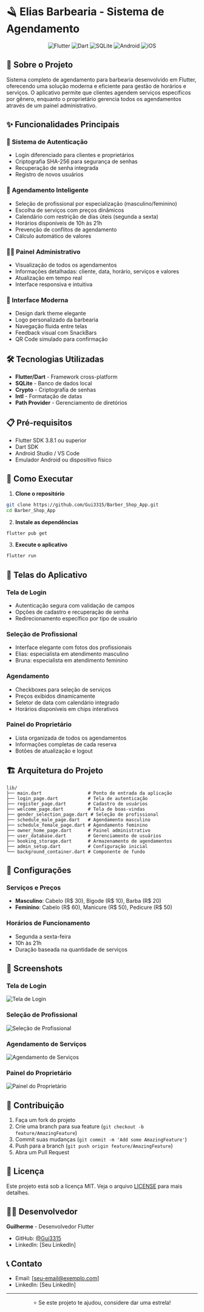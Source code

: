 # 🪒 Elias Barbearia - Sistema de Agendamento

<div align="center">
  <img src="https://img.shields.io/badge/Flutter-02569B?style=for-the-badge&logo=flutter&logoColor=white" alt="Flutter">
  <img src="https://img.shields.io/badge/Dart-0175C2?style=for-the-badge&logo=dart&logoColor=white" alt="Dart">
  <img src="https://img.shields.io/badge/SQLite-07405E?style=for-the-badge&logo=sqlite&logoColor=white" alt="SQLite">
  <img src="https://img.shields.io/badge/Android-3DDC84?style=for-the-badge&logo=android&logoColor=white" alt="Android">
  <img src="https://img.shields.io/badge/iOS-000000?style=for-the-badge&logo=ios&logoColor=white" alt="iOS">
</div>

## 📱 Sobre o Projeto

Sistema completo de agendamento para barbearia desenvolvido em Flutter, oferecendo uma solução moderna e eficiente para gestão de horários e serviços. O aplicativo permite que clientes agendem serviços específicos por gênero, enquanto o proprietário gerencia todos os agendamentos através de um painel administrativo.

## ✨ Funcionalidades Principais

### 🔐 Sistema de Autenticação
- Login diferenciado para clientes e proprietários
- Criptografia SHA-256 para segurança de senhas
- Recuperação de senha integrada
- Registro de novos usuários

### 📅 Agendamento Inteligente
- Seleção de profissional por especialização (masculino/feminino)
- Escolha de serviços com preços dinâmicos
- Calendário com restrição de dias úteis (segunda a sexta)
- Horários disponíveis de 10h às 21h
- Prevenção de conflitos de agendamento
- Cálculo automático de valores

### 👨‍💼 Painel Administrativo
- Visualização de todos os agendamentos
- Informações detalhadas: cliente, data, horário, serviços e valores
- Atualização em tempo real
- Interface responsiva e intuitiva

### 🎨 Interface Moderna
- Design dark theme elegante
- Logo personalizado da barbearia
- Navegação fluida entre telas
- Feedback visual com SnackBars
- QR Code simulado para confirmação

## 🛠️ Tecnologias Utilizadas

- **Flutter/Dart** - Framework cross-platform
- **SQLite** - Banco de dados local
- **Crypto** - Criptografia de senhas
- **Intl** - Formatação de datas
- **Path Provider** - Gerenciamento de diretórios

## 📋 Pré-requisitos

- Flutter SDK 3.8.1 ou superior
- Dart SDK
- Android Studio / VS Code
- Emulador Android ou dispositivo físico

## 🚀 Como Executar

1. **Clone o repositório**
```bash
git clone https://github.com/Gui3315/Barber_Shop_App.git
cd Barber_Shop_App
```

2. **Instale as dependências**
```bash
flutter pub get
```

3. **Execute o aplicativo**
```bash
flutter run
```

## 📱 Telas do Aplicativo

### Tela de Login
- Autenticação segura com validação de campos
- Opções de cadastro e recuperação de senha
- Redirecionamento específico por tipo de usuário

### Seleção de Profissional
- Interface elegante com fotos dos profissionais
- Elias: especialista em atendimento masculino
- Bruna: especialista em atendimento feminino

### Agendamento
- Checkboxes para seleção de serviços
- Preços exibidos dinamicamente
- Seletor de data com calendário integrado
- Horários disponíveis em chips interativos

### Painel do Proprietário
- Lista organizada de todos os agendamentos
- Informações completas de cada reserva
- Botões de atualização e logout

## 🏗️ Arquitetura do Projeto

```
lib/
├── main.dart                 # Ponto de entrada da aplicação
├── login_page.dart           # Tela de autenticação
├── register_page.dart        # Cadastro de usuários
├── welcome_page.dart         # Tela de boas-vindas
├── gender_selection_page.dart # Seleção de profissional
├── schedule_male_page.dart   # Agendamento masculino
├── schedule_female_page.dart # Agendamento feminino
├── owner_home_page.dart      # Painel administrativo
├── user_database.dart        # Gerenciamento de usuários
├── booking_storage.dart      # Armazenamento de agendamentos
├── admin_setup.dart          # Configuração inicial
└── background_container.dart # Componente de fundo
```

## 🔧 Configurações

### Serviços e Preços
- **Masculino**: Cabelo (R$ 30), Bigode (R$ 10), Barba (R$ 20)
- **Feminino**: Cabelo (R$ 60), Manicure (R$ 50), Pedicure (R$ 50)

### Horários de Funcionamento
- Segunda a sexta-feira
- 10h às 21h
- Duração baseada na quantidade de serviços

## 📸 Screenshots

### Tela de Login
![Tela de Login](screenshots/Login%20page.jpeg)

### Seleção de Profissional
![Seleção de Profissional](screenshots/Select%20professional%20page.jpeg)

### Agendamento de Serviços
![Agendamento de Serviços](screenshots/Services%20page.jpeg)

### Painel do Proprietário
![Painel do Proprietário](screenshots/Owner%20page.jpeg)

## 🤝 Contribuição

1. Faça um fork do projeto
2. Crie uma branch para sua feature (`git checkout -b feature/AmazingFeature`)
3. Commit suas mudanças (`git commit -m 'Add some AmazingFeature'`)
4. Push para a branch (`git push origin feature/AmazingFeature`)
5. Abra um Pull Request

## 📄 Licença

Este projeto está sob a licença MIT. Veja o arquivo [LICENSE](LICENSE) para mais detalhes.

## 👨‍💻 Desenvolvedor

**Guilherme** - Desenvolvedor Flutter

- GitHub: [@Gui3315](https://github.com/Gui3315)
- LinkedIn: [Seu LinkedIn]

## 📞 Contato

- Email: [seu-email@exemplo.com]
- LinkedIn: [Seu LinkedIn]

---

<div align="center">
  <p>⭐ Se este projeto te ajudou, considere dar uma estrela!</p>
</div>
